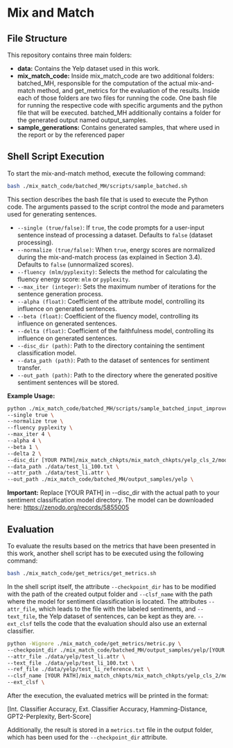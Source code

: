 # Mix and Match

## File Structure

This repository contains three main folders:

- **data:** Contains the Yelp dataset used in this work.
- **mix_match_code:** Inside mix_match_code are two additional folders: batched_MH, responsible for the computation of the actual mix-and-match method, and get_metrics for the evaluation of the results. Inside each of those folders are two files for running the code. One bash file for running the respective code with specific arguments and the python file that will be executed. batched_MH additionally contains a folder for the generated output named output_samples.
- **sample_generations:** Contains generated samples, that where used in the report or by the referenced paper
## Shell Script Execution

To start the mix-and-match method, execute the following command:
```bash
bash ./mix_match_code/batched_MH/scripts/sample_batched.sh 
```


This section describes the bash file that is used to execute the Python code. The arguments passed to the script control the mode and parameters used for generating sentences.
* `--single (true/false)`: If `true`, the code prompts for a user-input sentence instead of processing a dataset. Defaults to `false` (dataset processing).
* `--normalize (true/false)`: When `true`, energy scores are normalized during the mix-and-match process (as explained in Section 3.4). Defaults to `false` (unnormalized scores).
* `--fluency (mlm/pyplexity)`: Selects the method for calculating the fluency energy score: `mlm` or `pyplexity`.
* `--max_iter (integer)`: Sets the maximum number of iterations for the sentence generation process.
* `--alpha (float)`: Coefficient of the attribute model, controlling its influence on generated sentences.
* `--beta (float)`: Coefficient of the fluency model, controlling its influence on generated sentences.
* `--delta (float)`: Coefficient of the faithfulness model, controlling its influence on generated sentences.
* `--disc_dir (path)`: Path to the directory containing the sentiment classification model.
* `--data_path (path)`: Path to the dataset of sentences for sentiment transfer.
* `--out_path (path)`: Path to the directory where the generated positive sentiment sentences will be stored.

**Example Usage:**

```bash
python ./mix_match_code/batched_MH/scripts/sample_batched_input_improved.py \
--single true \
--normalize true \
--fluency pyplexity \
--max_iter 4 \
--alpha 4 \
--beta 1 \
--delta 2 \
--disc_dir [YOUR PATH]/mix_match_chkpts/mix_match_chkpts/yelp_cls_2/models/checkpoint-100 \
--data_path ./data/test_li_100.txt \
--attr_path ./data/test_li.attr \
--out_path ./mix_match_code/batched_MH/output_samples/yelp \
```
**Important:**
Replace [YOUR PATH] in --disc_dir with the actual path to your sentiment classification model directory.
The model can be downloaded here: https://zenodo.org/records/5855005

## Evaluation
To evaluate the results based on the metrics that have been presented in this work, another shell script has to be executed using the following command:

```bash
bash ./mix_match_code/get_metrics/get_metrics.sh
```

In the shell script itself, the attribute `--checkpoint_dir` has to be modified with the path of the created output folder and `--clsf_name` with the path where the model for sentiment classification is located. The attributes `--attr_file`, which leads to the file with the labeled sentiments, and `--text_file`, the Yelp dataset of sentences, can be kept as they are. `--ext_clsf` tells the code that the evaluation should also use an external classifier.

```bash
python -Wignore ./mix_match_code/get_metrics/metric.py \
--checkpoint_dir ./mix_match_code/batched_MH/output_samples/yelp/[YOUR OUTPUT FOLDER] \
--attr_file ./data/yelp/test_li.attr \
--text_file ./data/yelp/test_li_100.txt \
--ref_file ./data/yelp/test_li_reference.txt \
--clsf_name [YOUR PATH]/mix_match_chkpts/mix_match_chkpts/yelp_cls_2/models/checkpoint-100 \
--ext_clsf \
```

After the execution, the evaluated metrics will be printed in the format:

[Int. Classifier Accuracy, Ext. Classifier Accuracy, Hamming-Distance, GPT2-Perplexity, Bert-Score]


Additionally, the result is stored in a `metrics.txt` file in the output folder, which has been used for the `--checkpoint_dir` attribute.

